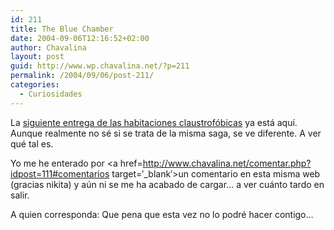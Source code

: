 ```yaml
---
id: 211
title: The Blue Chamber
date: 2004-09-06T12:16:52+02:00
author: Chavalina
layout: post
guid: http://www.wp.chavalina.net/?p=211
permalink: /2004/09/06/post-211/
categories:
  - Curiosidades
---
```

La <a href="http://www.minijuegos.com/juegos/html/index.php?id=2436" target=&prime;_blank&prime;>siguiente entrega de las habitaciones claustrof&oacute;bicas</a> ya está aqu&iacute;. Aunque realmente no sé si se trata de la misma saga, se ve diferente. A ver qué tal es.

Yo me he enterado por <a href=http://www.chavalina.net/comentar.php?idpost=111#comentarios target=&prime;_blank&prime;>un comentario en esta misma web</a> (gracias nikita) y a&uacute;n ni se me ha acabado de cargar… a ver cuánto tardo en salir.

A quien corresponda: Que pena que esta vez no lo podré hacer contigo…